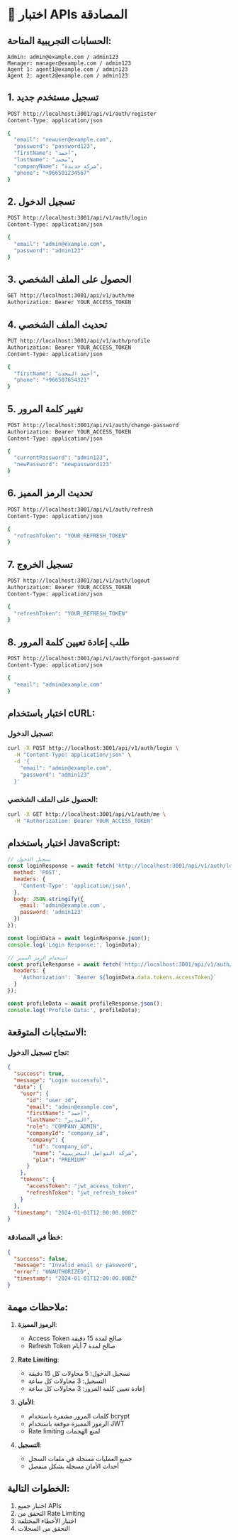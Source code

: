 # 🧪 اختبار APIs المصادقة

## الحسابات التجريبية المتاحة:

```
Admin: admin@example.com / admin123
Manager: manager@example.com / admin123
Agent 1: agent1@example.com / admin123
Agent 2: agent2@example.com / admin123
```

## 1. تسجيل مستخدم جديد
```bash
POST http://localhost:3001/api/v1/auth/register
Content-Type: application/json

{
  "email": "newuser@example.com",
  "password": "password123",
  "firstName": "أحمد",
  "lastName": "محمد",
  "companyName": "شركة جديدة",
  "phone": "+966501234567"
}
```

## 2. تسجيل الدخول
```bash
POST http://localhost:3001/api/v1/auth/login
Content-Type: application/json

{
  "email": "admin@example.com",
  "password": "admin123"
}
```

## 3. الحصول على الملف الشخصي
```bash
GET http://localhost:3001/api/v1/auth/me
Authorization: Bearer YOUR_ACCESS_TOKEN
```

## 4. تحديث الملف الشخصي
```bash
PUT http://localhost:3001/api/v1/auth/profile
Authorization: Bearer YOUR_ACCESS_TOKEN
Content-Type: application/json

{
  "firstName": "أحمد المحدث",
  "phone": "+966507654321"
}
```

## 5. تغيير كلمة المرور
```bash
POST http://localhost:3001/api/v1/auth/change-password
Authorization: Bearer YOUR_ACCESS_TOKEN
Content-Type: application/json

{
  "currentPassword": "admin123",
  "newPassword": "newpassword123"
}
```

## 6. تحديث الرمز المميز
```bash
POST http://localhost:3001/api/v1/auth/refresh
Content-Type: application/json

{
  "refreshToken": "YOUR_REFRESH_TOKEN"
}
```

## 7. تسجيل الخروج
```bash
POST http://localhost:3001/api/v1/auth/logout
Authorization: Bearer YOUR_ACCESS_TOKEN
Content-Type: application/json

{
  "refreshToken": "YOUR_REFRESH_TOKEN"
}
```

## 8. طلب إعادة تعيين كلمة المرور
```bash
POST http://localhost:3001/api/v1/auth/forgot-password
Content-Type: application/json

{
  "email": "admin@example.com"
}
```

## اختبار باستخدام cURL:

### تسجيل الدخول:
```bash
curl -X POST http://localhost:3001/api/v1/auth/login \
  -H "Content-Type: application/json" \
  -d '{
    "email": "admin@example.com",
    "password": "admin123"
  }'
```

### الحصول على الملف الشخصي:
```bash
curl -X GET http://localhost:3001/api/v1/auth/me \
  -H "Authorization: Bearer YOUR_ACCESS_TOKEN"
```

## اختبار باستخدام JavaScript:

```javascript
// تسجيل الدخول
const loginResponse = await fetch('http://localhost:3001/api/v1/auth/login', {
  method: 'POST',
  headers: {
    'Content-Type': 'application/json',
  },
  body: JSON.stringify({
    email: 'admin@example.com',
    password: 'admin123'
  })
});

const loginData = await loginResponse.json();
console.log('Login Response:', loginData);

// استخدام الرمز المميز
const profileResponse = await fetch('http://localhost:3001/api/v1/auth/me', {
  headers: {
    'Authorization': `Bearer ${loginData.data.tokens.accessToken}`
  }
});

const profileData = await profileResponse.json();
console.log('Profile Data:', profileData);
```

## الاستجابات المتوقعة:

### نجاح تسجيل الدخول:
```json
{
  "success": true,
  "message": "Login successful",
  "data": {
    "user": {
      "id": "user_id",
      "email": "admin@example.com",
      "firstName": "أحمد",
      "lastName": "المدير",
      "role": "COMPANY_ADMIN",
      "companyId": "company_id",
      "company": {
        "id": "company_id",
        "name": "شركة التواصل التجريبية",
        "plan": "PREMIUM"
      }
    },
    "tokens": {
      "accessToken": "jwt_access_token",
      "refreshToken": "jwt_refresh_token"
    }
  },
  "timestamp": "2024-01-01T12:00:00.000Z"
}
```

### خطأ في المصادقة:
```json
{
  "success": false,
  "message": "Invalid email or password",
  "error": "UNAUTHORIZED",
  "timestamp": "2024-01-01T12:00:00.000Z"
}
```

## ملاحظات مهمة:

1. **الرموز المميزة**: 
   - Access Token صالح لمدة 15 دقيقة
   - Refresh Token صالح لمدة 7 أيام

2. **Rate Limiting**:
   - تسجيل الدخول: 5 محاولات كل 15 دقيقة
   - التسجيل: 3 محاولات كل ساعة
   - إعادة تعيين كلمة المرور: 3 محاولات كل ساعة

3. **الأمان**:
   - كلمات المرور مشفرة باستخدام bcrypt
   - الرموز المميزة موقعة باستخدام JWT
   - Rate limiting لمنع الهجمات

4. **التسجيل**:
   - جميع العمليات مسجلة في ملفات السجل
   - أحداث الأمان مسجلة بشكل منفصل

## الخطوات التالية:
1. اختبار جميع APIs
2. التحقق من Rate Limiting
3. اختبار الأخطاء المختلفة
4. التحقق من السجلات
